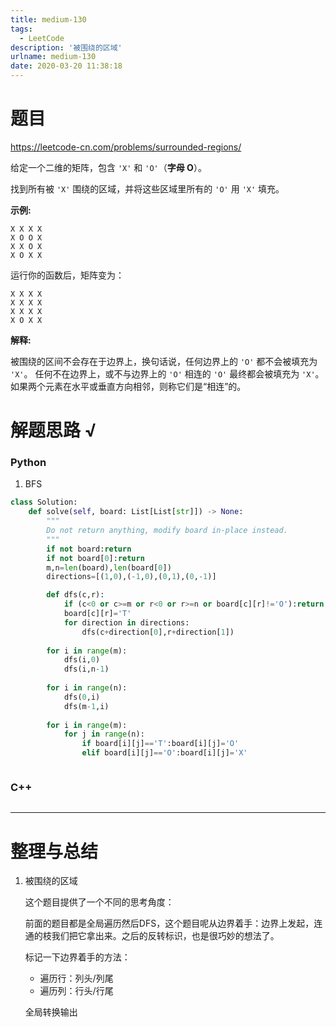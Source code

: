```yaml
---
title: medium-130
tags:
  - LeetCode
description: '被围绕的区域'
urlname: medium-130
date: 2020-03-20 11:38:18
---
```


# 题目

https://leetcode-cn.com/problems/surrounded-regions/

给定一个二维的矩阵，包含 `'X'` 和 `'O'`（**字母 O**）。

找到所有被 `'X'` 围绕的区域，并将这些区域里所有的 `'O'` 用 `'X'` 填充。

**示例:**

```
X X X X
X O O X
X X O X
X O X X
```

运行你的函数后，矩阵变为：

```
X X X X
X X X X
X X X X
X O X X
```

**解释:**

被围绕的区间不会存在于边界上，换句话说，任何边界上的 `'O'` 都不会被填充为 `'X'`。 任何不在边界上，或不与边界上的 `'O'` 相连的 `'O'` 最终都会被填充为 `'X'`。如果两个元素在水平或垂直方向相邻，则称它们是“相连”的。

# 解题思路 √

### Python

1. BFS

```python
class Solution:
    def solve(self, board: List[List[str]]) -> None:
        """
        Do not return anything, modify board in-place instead.
        """
        if not board:return 
        if not board[0]:return
        m,n=len(board),len(board[0])
        directions=[(1,0),(-1,0),(0,1),(0,-1)]

        def dfs(c,r):
            if (c<0 or c>=m or r<0 or r>=n or board[c][r]!='O'):return 
            board[c][r]='T'
            for direction in directions:
                dfs(c+direction[0],r+direction[1])
        
        for i in range(m):
            dfs(i,0)
            dfs(i,n-1)
        
        for i in range(n):
            dfs(0,i)
            dfs(m-1,i)
        
        for i in range(m):
            for j in range(n):
                if board[i][j]=='T':board[i][j]='O'
                elif board[i][j]=='O':board[i][j]='X'
```


```python

```



### C++

```cpp

```

---



# 整理与总结

1. 被围绕的区域

   这个题目提供了一个不同的思考角度：

   前面的题目都是全局遍历然后DFS，这个题目呢从边界着手：边界上发起，连通的枝我们把它拿出来。之后的反转标识，也是很巧妙的想法了。

   标记一下边界着手的方法：

   - 遍历行：列头/列尾
   - 遍历列：行头/行尾

   全局转换输出

